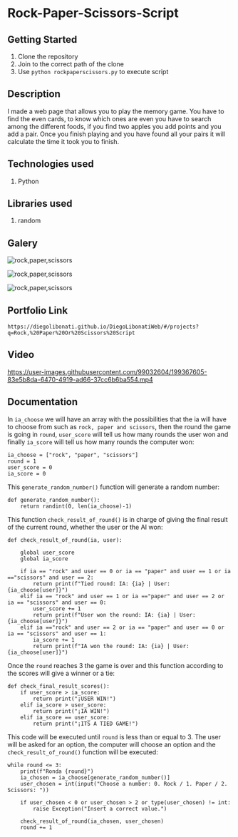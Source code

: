 # Rock-Paper-Scissors-Script

## Getting Started

1. Clone the repository
2. Join to the correct path of the clone
3. Use `python rockpaperscissors.py` to execute script

## Description

I made a web page that allows you to play the memory game. You have to find the even cards, to know which ones are even you have to search among the different foods, if you find two apples you add points and you add a pair. Once you finish playing and you have found all your pairs it will calculate the time it took you to finish.

## Technologies used

1. Python

## Libraries used

1. random

## Galery

![rock,paper,scissors](https://raw.githubusercontent.com/DiegoLibonati/DiegoLibonatiWeb/main/data/projects/Python/Imagenes/rcspython-0.jpg)

![rock,paper,scissors](https://raw.githubusercontent.com/DiegoLibonati/DiegoLibonatiWeb/main/data/projects/Python/Imagenes/rcspython-1.jpg)

![rock,paper,scissors](https://raw.githubusercontent.com/DiegoLibonati/DiegoLibonatiWeb/main/data/projects/Python/Imagenes/rcspython-2.jpg)

## Portfolio Link

`https://diegolibonati.github.io/DiegoLibonatiWeb/#/projects?q=Rock,%20Paper%20Or%20Scissors%20Script`

## Video

https://user-images.githubusercontent.com/99032604/199367605-83e5b8da-6470-4919-ad66-37cc6b6ba554.mp4

## Documentation

In `ia_choose` we will have an array with the possibilities that the ia will have to choose from such as `rock, paper and scissors`, then the round the game is going in `round`, `user_score` will tell us how many rounds the user won and finally `ia_score` will tell us how many rounds the computer won:

```
ia_choose = ["rock", "paper", "scissors"]
round = 1
user_score = 0
ia_score = 0
```

This `generate_random_number()` function will generate a random number:

```
def generate_random_number():
    return randint(0, len(ia_choose)-1)
```

This function `check_result_of_round()` is in charge of giving the final result of the current round, whether the user or the AI won:

```
def check_result_of_round(ia, user):

    global user_score
    global ia_score

    if ia == "rock" and user == 0 or ia == "paper" and user == 1 or ia =="scissors" and user == 2:
        return print(f"Tied round: IA: {ia} | User: {ia_choose[user]}")
    elif ia == "rock" and user == 1 or ia =="paper" and user == 2 or ia == "scissors" and user == 0:
        user_score += 1
        return print(f"User won the round: IA: {ia} | User: {ia_choose[user]}")
    elif ia =="rock" and user == 2 or ia == "paper" and user == 0 or ia == "scissors" and user == 1:
        ia_score += 1
        return print(f"IA won the round: IA: {ia} | User: {ia_choose[user]}")
```

Once the `round` reaches 3 the game is over and this function according to the scores will give a winner or a tie:

```
def check_final_result_scores():
    if user_score > ia_score:
        return print("¡USER WIN!")
    elif ia_score > user_score:
        return print("¡IA WIN!")
    elif ia_score == user_score:
        return print("¡ITS A TIED GAME!")
```

This code will be executed until `round` is less than or equal to 3. The user will be asked for an option, the computer will choose an option and the `check_result_of_round()` function will be executed:

```
while round <= 3:
    print(f"Ronda {round}")
    ia_chosen = ia_choose[generate_random_number()]
    user_chosen = int(input("Choose a number: 0. Rock / 1. Paper / 2. Scissors: "))

    if user_chosen < 0 or user_chosen > 2 or type(user_chosen) != int:
        raise Exception("Insert a correct value.")

    check_result_of_round(ia_chosen, user_chosen)
    round += 1
```
